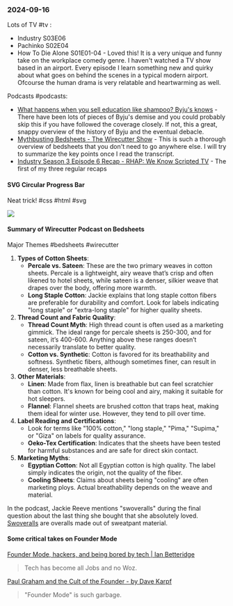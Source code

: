 ### 2024-09-16
Lots of TV #tv :
* Industry S03E06
* Pachinko S02E04
* How To Die Alone S01E01-04 - Loved this! It is a very unique and funny take on the workplace comedy genre. I haven't watched a TV show based in an airport. Every episode I learn something new and quirky about what goes on behind the scenes in a typical modern airport. Ofcourse the human drama is very relatable and heartwarming as well.

Podcasts #podcasts:
* [What happens when you sell education like shampoo? Byju's knows](https://lnns.co/akn1oIx-R_W) - There have been lots of pieces of Byju's demise and you could probably skip this if you have followed the coverage closely. If not, this a great, snappy overview of the history of Byju and the eventual debacle.
* [Mythbusting Bedsheets - The Wirecutter Show](https://lnns.co/QVzy1dDkMbL) - This is such a thorough overview of bedsheets that you don't need to go anywhere else. I will try to summarize the key points once I read the transcript. 
* [Industry Season 3 Episode 6 Recap - RHAP: We Know Scripted TV](https://lnns.co/IVR0fXMsHvP) - The first of my three regular recaps

#### SVG Circular Progress Bar
Neat trick! #css #html #svg

![](https://x.com/devongovett/status/1835692034104918053)

#### Summary of Wirecutter Podcast on Bedsheets
Major Themes #bedsheets #wirecutter
1. **Types of Cotton Sheets**:
	- **Percale vs. Sateen**: These are the two primary weaves in cotton sheets. Percale is a lightweight, airy weave that’s crisp and often likened to hotel sheets, while sateen is a denser, silkier weave that drapes over the body, offering more warmth.
    - **Long Staple Cotton**: Jackie explains that long staple cotton fibers are preferable for durability and comfort. Look for labels indicating "long staple" or "extra-long staple" for higher quality sheets.
2. **Thread Count and Fabric Quality**:
    - **Thread Count Myth**: High thread count is often used as a marketing gimmick. The ideal range for percale sheets is 250-300, and for sateen, it’s 400-600. Anything above these ranges doesn’t necessarily translate to better quality.
    - **Cotton vs. Synthetic**: Cotton is favored for its breathability and softness. Synthetic fibers, although sometimes finer, can result in denser, less breathable sheets.
3. **Other Materials**:
    - **Linen**: Made from flax, linen is breathable but can feel scratchier than cotton. It's known for being cool and airy, making it suitable for hot sleepers.
    - **Flannel**: Flannel sheets are brushed cotton that traps heat, making them ideal for winter use. However, they tend to pill over time.
4. **Label Reading and Certifications**:
    - Look for terms like "100% cotton," "long staple," "Pima," "Supima," or "Giza" on labels for quality assurance.
    - **Oeko-Tex Certification**: Indicates that the sheets have been tested for harmful substances and are safe for direct skin contact.
5. **Marketing Myths**:
    - **Egyptian Cotton**: Not all Egyptian cotton is high quality. The label simply indicates the origin, not the quality of the fiber.
    - **Cooling Sheets**: Claims about sheets being "cooling" are often marketing ploys. Actual breathability depends on the weave and material.

In the podcast, Jackie Reeve mentions "swoveralls" during the final question about the last thing she bought that she absolutely loved. [Swoveralls](https://swoveralls.com/) are overalls made out of sweatpant material. 

#### Some critical takes on Founder Mode

[Founder Mode, hackers, and being bored by tech | Ian Betteridge](https://ianbetteridge.com/2024/09/14/founder-mode-hackers-and-being-bored-by-tech/)

> Tech has become all Jobs and no Woz.

[Paul Graham and the Cult of the Founder - by Dave Karpf](https://davekarpf.substack.com/p/paul-graham-and-the-cult-of-the-founder?r=eeyg&triedRedirect=true)

> "Founder Mode" is such garbage.
